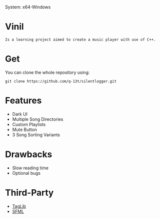 System: x64-Windows
# Vinil

    Is a learning project aimed to create a music player with use of C++.

# Get
You can clone the whole repository using:

    git clone https://github.com/q-13t/silentlogger.git

# Features
- Dark UI
- Multiple Song Directories
- Custom Playlists
- Mute Button
- 3 Song Sorting Variants

# Drawbacks
- Slow reading time
- Optional bugs

# Third-Party
- [TagLib](https://taglib.org/api/)
- [SFML](https://www.sfml-dev.org/index.php)
